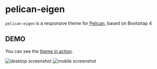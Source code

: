 # pelican-eigen

`pelican-eigen` is a responsive theme for  [Pelican](http://getpelican.com), based on Bootstrap 4

## DEMO

You can see the [theme in action](http://dilipchandima.github.io).

![desktop screenshot](https://raw.github.com/dilipchandima/pelican-eigen/master/web.png)
![mobile screenshot](https://raw.github.com/dilipchandima/pelican-eigen/master/mobile.png)
